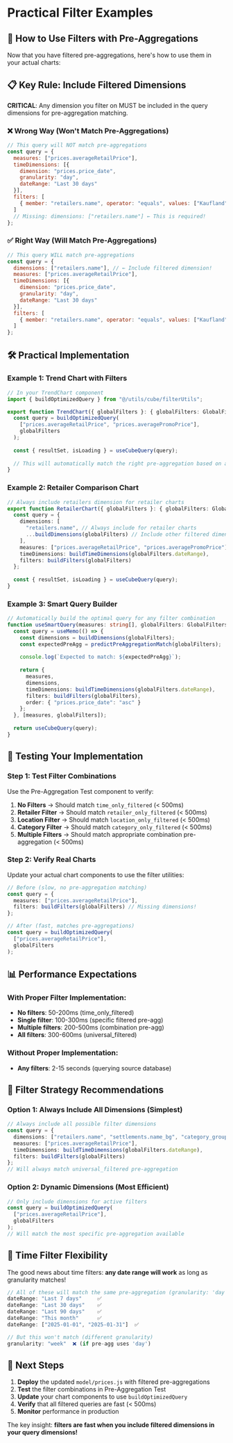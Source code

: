 # Practical Filter Examples

## 🎯 How to Use Filters with Pre-Aggregations

Now that you have filtered pre-aggregations, here's how to use them in your actual charts:

## 📋 Key Rule: Include Filtered Dimensions

**CRITICAL**: Any dimension you filter on MUST be included in the query dimensions for pre-aggregation matching.

### ❌ Wrong Way (Won't Match Pre-Aggregations)
```javascript
// This query will NOT match pre-aggregations
const query = {
  measures: ["prices.averageRetailPrice"],
  timeDimensions: [{
    dimension: "prices.price_date",
    granularity: "day",
    dateRange: "Last 30 days"
  }],
  filters: [
    { member: "retailers.name", operator: "equals", values: ["Kaufland"] }
  ]
  // Missing: dimensions: ["retailers.name"] ← This is required!
};
```

### ✅ Right Way (Will Match Pre-Aggregations)
```javascript
// This query WILL match pre-aggregations
const query = {
  dimensions: ["retailers.name"], // ← Include filtered dimension!
  measures: ["prices.averageRetailPrice"],
  timeDimensions: [{
    dimension: "prices.price_date",
    granularity: "day",
    dateRange: "Last 30 days"
  }],
  filters: [
    { member: "retailers.name", operator: "equals", values: ["Kaufland"] }
  ]
};
```

## 🛠️ Practical Implementation

### Example 1: Trend Chart with Filters
```typescript
// In your TrendChart component
import { buildOptimizedQuery } from "@/utils/cube/filterUtils";

export function TrendChart({ globalFilters }: { globalFilters: GlobalFilters }) {
  const query = buildOptimizedQuery(
    ["prices.averageRetailPrice", "prices.averagePromoPrice"],
    globalFilters
  );
  
  const { resultSet, isLoading } = useCubeQuery(query);
  
  // This will automatically match the right pre-aggregation based on active filters
}
```

### Example 2: Retailer Comparison Chart
```typescript
// Always include retailers dimension for retailer charts
export function RetailerChart({ globalFilters }: { globalFilters: GlobalFilters }) {
  const query = {
    dimensions: [
      "retailers.name", // Always include for retailer charts
      ...buildDimensions(globalFilters) // Include other filtered dimensions
    ],
    measures: ["prices.averageRetailPrice", "prices.averagePromoPrice"],
    timeDimensions: buildTimeDimensions(globalFilters.dateRange),
    filters: buildFilters(globalFilters)
  };
  
  const { resultSet, isLoading } = useCubeQuery(query);
}
```

### Example 3: Smart Query Builder
```typescript
// Automatically build the optimal query for any filter combination
function useSmartQuery(measures: string[], globalFilters: GlobalFilters) {
  const query = useMemo(() => {
    const dimensions = buildDimensions(globalFilters);
    const expectedPreAgg = predictPreAggregationMatch(globalFilters);
    
    console.log(`Expected to match: ${expectedPreAgg}`);
    
    return {
      measures,
      dimensions,
      timeDimensions: buildTimeDimensions(globalFilters.dateRange),
      filters: buildFilters(globalFilters),
      order: { "prices.price_date": "asc" }
    };
  }, [measures, globalFilters]);
  
  return useCubeQuery(query);
}
```

## 🧪 Testing Your Implementation

### Step 1: Test Filter Combinations
Use the Pre-Aggregation Test component to verify:

1. **No Filters** → Should match `time_only_filtered` (< 500ms)
2. **Retailer Filter** → Should match `retailer_only_filtered` (< 500ms)
3. **Location Filter** → Should match `location_only_filtered` (< 500ms)
4. **Category Filter** → Should match `category_only_filtered` (< 500ms)
5. **Multiple Filters** → Should match appropriate combination pre-aggregation (< 500ms)

### Step 2: Verify Real Charts
Update your actual chart components to use the filter utilities:

```typescript
// Before (slow, no pre-aggregation matching)
const query = {
  measures: ["prices.averageRetailPrice"],
  filters: buildFilters(globalFilters) // Missing dimensions!
};

// After (fast, matches pre-aggregations)
const query = buildOptimizedQuery(
  ["prices.averageRetailPrice"],
  globalFilters
);
```

## 📊 Performance Expectations

### With Proper Filter Implementation:
- **No filters**: 50-200ms (time_only_filtered)
- **Single filter**: 100-300ms (specific filtered pre-agg)
- **Multiple filters**: 200-500ms (combination pre-agg)
- **All filters**: 300-600ms (universal_filtered)

### Without Proper Implementation:
- **Any filters**: 2-15 seconds (querying source database)

## 🎯 Filter Strategy Recommendations

### Option 1: Always Include All Dimensions (Simplest)
```typescript
// Always include all possible filter dimensions
const query = {
  dimensions: ["retailers.name", "settlements.name_bg", "category_groups.name"],
  measures: ["prices.averageRetailPrice"],
  timeDimensions: buildTimeDimensions(globalFilters.dateRange),
  filters: buildFilters(globalFilters)
};
// Will always match universal_filtered pre-aggregation
```

### Option 2: Dynamic Dimensions (Most Efficient)
```typescript
// Only include dimensions for active filters
const query = buildOptimizedQuery(
  ["prices.averageRetailPrice"],
  globalFilters
);
// Will match the most specific pre-aggregation available
```

## 🔧 Time Filter Flexibility

The good news about time filters: **any date range will work** as long as granularity matches!

```javascript
// All of these will match the same pre-aggregation (granularity: 'day')
dateRange: "Last 7 days"     ✅
dateRange: "Last 30 days"    ✅
dateRange: "Last 90 days"    ✅
dateRange: "This month"      ✅
dateRange: ["2025-01-01", "2025-01-31"]  ✅

// But this won't match (different granularity)
granularity: "week"  ❌ (if pre-agg uses 'day')
```

## 🚀 Next Steps

1. **Deploy** the updated `model/prices.js` with filtered pre-aggregations
2. **Test** the filter combinations in Pre-Aggregation Test
3. **Update** your chart components to use `buildOptimizedQuery`
4. **Verify** that all filtered queries are fast (< 500ms)
5. **Monitor** performance in production

The key insight: **filters are fast when you include filtered dimensions in your query dimensions!**